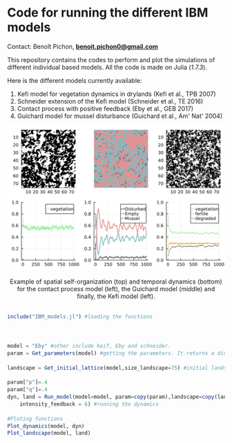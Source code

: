 # Code for running the different IBM models

Contact: Benoît Pichon, **benoit.pichon0@gmail.com**


This repository contains the codes to perform and plot the simulations of different individual based models.
All the code is made on Julia (*1.7.3*).

Here is the different models currently available:

1. Kefi model for vegetation dynamics in drylands (Kefi et al., TPB 2007)
2. Schneider extension of the Kefi model (Schneider et al., TE 2016)
3. Contact process with positive feedback (Eby et al., GEB 2017)
4. Guichard model for mussel disturbance (Guichard et al., Am' Nat' 2004)

<p align="center">
    <img src="https://github.com/bpichon0/IBM_models/blob/master/Example.svg" width="800">
</p>

<p align="center">
    Example of spatial self-organization (top) and temporal dynamics (bottom) for the contact process model (left), the Guichard model (middle) and finally, the Kefi model (left).
</p>


```julia

include("IBM_models.jl") #loading the functions



model = "Eby" #other include keif, Eby and schneider. 
param = Get_parameters(model) #getting the parameters. It returns a dictionary

landscape = Get_initial_lattice(model,size_landscape=75) #initial landscape

param["p"]=.4
param["q"]=.4
dyn, land = Run_model(model=model, param=copy(param),landscape=copy(landscape),
    intensity_feedback = 6) #running the dynamics

#Ploting functions
Plot_dynamics(model, dyn)
Plot_landscape(model, land)

```
